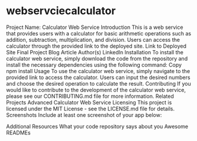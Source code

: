 # webservciecalculator
Project Name: Calculator Web Service
Introduction
This is a web service that provides users with a calculator for basic arithmetic operations such as addition, subtraction, multiplication, and division. Users can access the calculator through the provided link to the deployed site.
Link to Deployed Site
Final Project Blog Article
Author(s) LinkedIn
Installation
To install the calculator web service, simply download the code from the repository and install the necessary dependencies using the following command:
Copy
npm install 
Usage
To use the calculator web service, simply navigate to the provided link to access the calculator. Users can input the desired numbers and choose the desired operation to calculate the result.
Contributing
If you would like to contribute to the development of the calculator web service, please see our CONTRIBUTING.md file for more information.
Related Projects
Advanced Calculator Web Service
Licensing
This project is licensed under the MIT License - see the LICENSE.md file for details.
Screenshots
Include at least one screenshot of your app below:
 
Additional Resources
What your code repository says about you
Awesome READMEs

